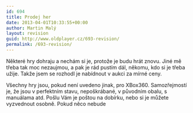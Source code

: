 ```yaml
---
id: 694
title: Prodej her
date: 2013-04-01T10:33:55+00:00
author: Martin Malý
layout: revision
guid: http://www.oldplayer.cz/693-revision/
permalink: /693-revision/
---
```

Některé hry dohraju a nechám si je, protože je budu hrát znovu. Jiné mě třeba tak moc nezaujmou, a pak je rád pustím dál, někomu, kdo si je třeba užije. Takže jsem se rozhodl je nabídnout v aukci za mírné ceny.

Všechny hry jsou, pokud není uvedeno jinak, pro XBox360. Samozřejmostí je, že jsou v perfektním stavu, nepoškrábané, v původním obalu, s manuálama atd. Pošlu Vám je poštou na dobírku, nebo si je můžete vyzvednout osobně. Pokud něco nebude

<div id="google_plus_one">
  <g:plusone></g:plusone>
</div>

<div id="fb_send_like">
</div>